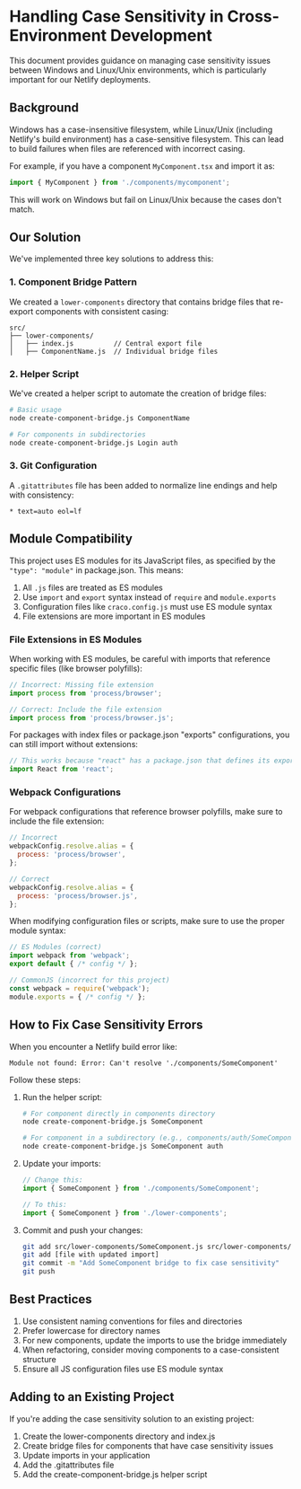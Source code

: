 # Handling Case Sensitivity in Cross-Environment Development

This document provides guidance on managing case sensitivity issues between Windows and Linux/Unix environments, which is particularly important for our Netlify deployments.

## Background

Windows has a case-insensitive filesystem, while Linux/Unix (including Netlify's build environment) has a case-sensitive filesystem. This can lead to build failures when files are referenced with incorrect casing.

For example, if you have a component `MyComponent.tsx` and import it as:

```javascript
import { MyComponent } from './components/mycomponent';
```

This will work on Windows but fail on Linux/Unix because the cases don't match.

## Our Solution

We've implemented three key solutions to address this:

### 1. Component Bridge Pattern

We created a `lower-components` directory that contains bridge files that re-export components with consistent casing:

```
src/
├── lower-components/
│   ├── index.js          // Central export file
│   ├── ComponentName.js  // Individual bridge files
```

### 2. Helper Script

We've created a helper script to automate the creation of bridge files:

```bash
# Basic usage
node create-component-bridge.js ComponentName

# For components in subdirectories
node create-component-bridge.js Login auth
```

### 3. Git Configuration

A `.gitattributes` file has been added to normalize line endings and help with consistency:

```
* text=auto eol=lf
```

## Module Compatibility

This project uses ES modules for its JavaScript files, as specified by the `"type": "module"` in package.json. This means:

1. All `.js` files are treated as ES modules
2. Use `import` and `export` syntax instead of `require` and `module.exports`
3. Configuration files like `craco.config.js` must use ES module syntax
4. File extensions are more important in ES modules

### File Extensions in ES Modules

When working with ES modules, be careful with imports that reference specific files (like browser polyfills):

```javascript
// Incorrect: Missing file extension
import process from 'process/browser';

// Correct: Include the file extension
import process from 'process/browser.js';
```

For packages with index files or package.json "exports" configurations, you can still import without extensions:

```javascript
// This works because "react" has a package.json that defines its exports
import React from 'react';
```

### Webpack Configurations

For webpack configurations that reference browser polyfills, make sure to include the file extension:

```javascript
// Incorrect
webpackConfig.resolve.alias = {
  process: 'process/browser',
};

// Correct
webpackConfig.resolve.alias = {
  process: 'process/browser.js',
};
```

When modifying configuration files or scripts, make sure to use the proper module syntax:

```javascript
// ES Modules (correct)
import webpack from 'webpack';
export default { /* config */ };

// CommonJS (incorrect for this project)
const webpack = require('webpack');
module.exports = { /* config */ };
```

## How to Fix Case Sensitivity Errors

When you encounter a Netlify build error like:

```
Module not found: Error: Can't resolve './components/SomeComponent'
```

Follow these steps:

1. Run the helper script:
   ```bash
   # For component directly in components directory
   node create-component-bridge.js SomeComponent
   
   # For component in a subdirectory (e.g., components/auth/SomeComponent)
   node create-component-bridge.js SomeComponent auth
   ```

2. Update your imports:
   ```javascript
   // Change this:
   import { SomeComponent } from './components/SomeComponent';
   
   // To this:
   import { SomeComponent } from './lower-components';
   ```

3. Commit and push your changes:
   ```bash
   git add src/lower-components/SomeComponent.js src/lower-components/index.js
   git add [file with updated import]
   git commit -m "Add SomeComponent bridge to fix case sensitivity"
   git push
   ```

## Best Practices

1. Use consistent naming conventions for files and directories
2. Prefer lowercase for directory names
3. For new components, update the imports to use the bridge immediately
4. When refactoring, consider moving components to a case-consistent structure
5. Ensure all JS configuration files use ES module syntax

## Adding to an Existing Project

If you're adding the case sensitivity solution to an existing project:

1. Create the lower-components directory and index.js
2. Create bridge files for components that have case sensitivity issues
3. Update imports in your application
4. Add the .gitattributes file
5. Add the create-component-bridge.js helper script 